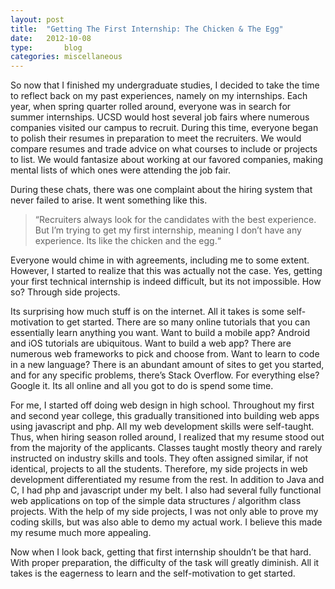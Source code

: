 ```yaml
---
layout: post
title:  "Getting The First Internship: The Chicken & The Egg"
date:   2012-10-08
type:       blog
categories: miscellaneous
---
```

So now that I finished my undergraduate studies, I decided to take the time to reflect back on my past experiences, namely on my internships.  Each year, when spring quarter rolled around, everyone was in search for summer internships.  UCSD would host several job fairs where numerous companies visited our campus to recruit.  During this time, everyone began to polish their resumes in preparation to meet the recruiters.  We would compare resumes and trade advice on what courses to include or projects to list.  We would fantasize about working at our favored companies, making mental lists of which ones were attending the job fair.

During these chats, there was one complaint about the hiring system that never failed to arise.  It went something like this.  

>“Recruiters always look for the candidates with the best experience.  But I’m trying to get my first internship, meaning I don’t have any experience.  Its like the chicken and the egg.“

Everyone would chime in with agreements, including me to some extent. However, I started to realize that this was actually not the case.  Yes, getting your first technical internship is indeed difficult, but its not impossible. How so? Through side projects.

Its surprising how much stuff is on the internet.   All it takes is some self-motivation to get started.  There are so many online tutorials that you can essentially learn anything you want.  Want to build a mobile app?  Android and iOS tutorials are ubiquitous.  Want to build a web app?  There are numerous web frameworks to pick and choose from.  Want to learn to code in a new language?  There is an abundant amount of sites to get you started, and for any specific problems, there’s Stack Overflow.  For everything else?  Google it.  Its all online and all you got to do is spend some time.

For me, I started off doing web design in high school.  Throughout my first and second year <ins></ins> college, this gradually transitioned into building web apps using javascript and php.  All my web development skills were self-taught.  Thus, when hiring season rolled around, I realized that my resume stood out from the majority of the applicants.  Classes taught mostly theory and rarely instructed on industry skills and tools. They often assigned similar, if not identical, projects to all the students.  Therefore, my side projects in web development differentiated my resume from the rest.  In addition to Java and C, I had php and javascript under my belt.  I also had several fully functional web applications on top of the simple data structures / algorithm class projects.  With the help of my side projects, I was not only able to prove my coding skills, but was also able to demo my actual work.  I believe this made my resume much more appealing. 

Now when I look back, getting that first internship shouldn’t be that hard.  With proper preparation, the difficulty of the task will greatly diminish.  All it takes is the eagerness to learn and the self-motivation to get started.